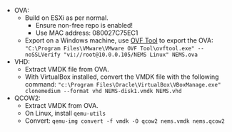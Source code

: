 - OVA:
  - Build on ESXi as per normal.
    - Ensure non-free repo is enabled!
    - Use MAC address: 080027C75EC1
  - Export on a Windows machine, use [OVF Tool](https://my.vmware.com/group/vmware/details?downloadGroup=OVFTOOL430&productId=742) to export the OVA: `"C:\Program Files\VMware\VMware OVF Tool\ovftool.exe" --noSSLVerify "vi://root@10.0.0.105/NEMS Linux" NEMS.ova`
- VHD:
  - Extract VMDK file from OVA.
  - With VirtualBox installed, convert the VMDK file with the following command: `"c:\Program Files\Oracle\VirtualBox\VBoxManage.exe" clonemedium --format vhd NEMS-disk1.vmdk NEMS.vhd`
- QCOW2:
  - Extract VMDK from OVA.
  - On Linux, install `qemu-utils`
  - Convert: `qemu-img convert -f vmdk -O qcow2 nems.vmdk nems.qcow2`

